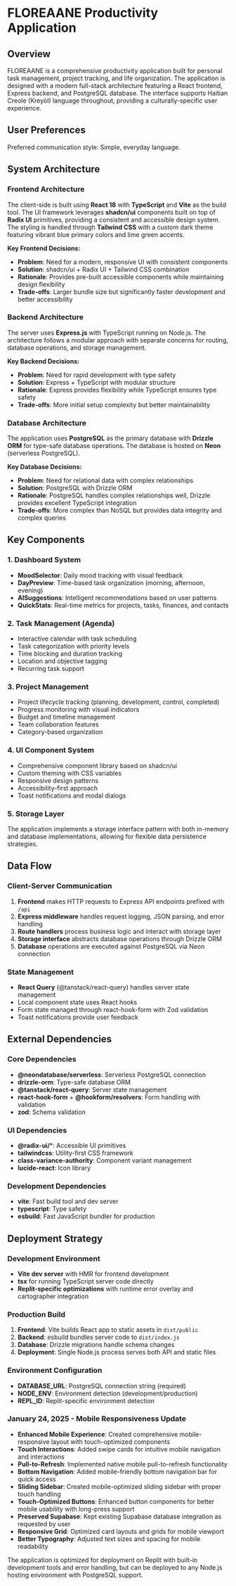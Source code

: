 # FLOREAANE Productivity Application

## Overview

FLOREAANE is a comprehensive productivity application built for personal task management, project tracking, and life organization. The application is designed with a modern full-stack architecture featuring a React frontend, Express backend, and PostgreSQL database. The interface supports Haitian Creole (Kreyòl) language throughout, providing a culturally-specific user experience.

## User Preferences

Preferred communication style: Simple, everyday language.

## System Architecture

### Frontend Architecture
The client-side is built using **React 18** with **TypeScript** and **Vite** as the build tool. The UI framework leverages **shadcn/ui** components built on top of **Radix UI** primitives, providing a consistent and accessible design system. The styling is handled through **Tailwind CSS** with a custom dark theme featuring vibrant blue primary colors and lime green accents.

**Key Frontend Decisions:**
- **Problem**: Need for a modern, responsive UI with consistent components
- **Solution**: shadcn/ui + Radix UI + Tailwind CSS combination
- **Rationale**: Provides pre-built accessible components while maintaining design flexibility
- **Trade-offs**: Larger bundle size but significantly faster development and better accessibility

### Backend Architecture
The server uses **Express.js** with TypeScript running on Node.js. The architecture follows a modular approach with separate concerns for routing, database operations, and storage management.

**Key Backend Decisions:**
- **Problem**: Need for rapid development with type safety
- **Solution**: Express + TypeScript with modular structure
- **Rationale**: Express provides flexibility while TypeScript ensures type safety
- **Trade-offs**: More initial setup complexity but better maintainability

### Database Architecture
The application uses **PostgreSQL** as the primary database with **Drizzle ORM** for type-safe database operations. The database is hosted on **Neon** (serverless PostgreSQL).

**Key Database Decisions:**
- **Problem**: Need for relational data with complex relationships
- **Solution**: PostgreSQL with Drizzle ORM
- **Rationale**: PostgreSQL handles complex relationships well, Drizzle provides excellent TypeScript integration
- **Trade-offs**: More complex than NoSQL but provides data integrity and complex queries

## Key Components

### 1. Dashboard System
- **MoodSelector**: Daily mood tracking with visual feedback
- **DayPreview**: Time-based task organization (morning, afternoon, evening)
- **AISuggestions**: Intelligent recommendations based on user patterns
- **QuickStats**: Real-time metrics for projects, tasks, finances, and contacts

### 2. Task Management (Agenda)
- Interactive calendar with task scheduling
- Task categorization with priority levels
- Time blocking and duration tracking
- Location and objective tagging
- Recurring task support

### 3. Project Management
- Project lifecycle tracking (planning, development, control, completed)
- Progress monitoring with visual indicators
- Budget and timeline management
- Team collaboration features
- Category-based organization

### 4. UI Component System
- Comprehensive component library based on shadcn/ui
- Custom theming with CSS variables
- Responsive design patterns
- Accessibility-first approach
- Toast notifications and modal dialogs

### 5. Storage Layer
The application implements a storage interface pattern with both in-memory and database implementations, allowing for flexible data persistence strategies.

## Data Flow

### Client-Server Communication
1. **Frontend** makes HTTP requests to Express API endpoints prefixed with `/api`
2. **Express middleware** handles request logging, JSON parsing, and error handling
3. **Route handlers** process business logic and interact with storage layer
4. **Storage interface** abstracts database operations through Drizzle ORM
5. **Database** operations are executed against PostgreSQL via Neon connection

### State Management
- **React Query** (@tanstack/react-query) handles server state management
- Local component state uses React hooks
- Form state managed through react-hook-form with Zod validation
- Toast notifications provide user feedback

## External Dependencies

### Core Dependencies
- **@neondatabase/serverless**: Serverless PostgreSQL connection
- **drizzle-orm**: Type-safe database ORM
- **@tanstack/react-query**: Server state management
- **react-hook-form** + **@hookform/resolvers**: Form handling with validation
- **zod**: Schema validation

### UI Dependencies
- **@radix-ui/***: Accessible UI primitives
- **tailwindcss**: Utility-first CSS framework
- **class-variance-authority**: Component variant management
- **lucide-react**: Icon library

### Development Dependencies
- **vite**: Fast build tool and dev server
- **typescript**: Type safety
- **esbuild**: Fast JavaScript bundler for production

## Deployment Strategy

### Development Environment
- **Vite dev server** with HMR for frontend development
- **tsx** for running TypeScript server code directly
- **Replit-specific optimizations** with runtime error overlay and cartographer integration

### Production Build
1. **Frontend**: Vite builds React app to static assets in `dist/public`
2. **Backend**: esbuild bundles server code to `dist/index.js`
3. **Database**: Drizzle migrations handle schema changes
4. **Deployment**: Single Node.js process serves both API and static files

### Environment Configuration
- **DATABASE_URL**: PostgreSQL connection string (required)
- **NODE_ENV**: Environment detection (development/production)
- **REPL_ID**: Replit-specific environment detection

### January 24, 2025 - Mobile Responsiveness Update
- **Enhanced Mobile Experience**: Created comprehensive mobile-responsive layout with touch-optimized components
- **Touch Interactions**: Added swipe cards for intuitive mobile navigation and interactions
- **Pull-to-Refresh**: Implemented native mobile pull-to-refresh functionality 
- **Bottom Navigation**: Added mobile-friendly bottom navigation bar for quick access
- **Sliding Sidebar**: Created mobile-optimized sliding sidebar with proper touch handling
- **Touch-Optimized Buttons**: Enhanced button components for better mobile usability with long-press support
- **Preserved Supabase**: Kept existing Supabase database integration as requested by user
- **Responsive Grid**: Optimized card layouts and grids for mobile viewport
- **Better Typography**: Adjusted text sizes and spacing for mobile readability

The application is optimized for deployment on Replit with built-in development tools and error handling, but can be deployed to any Node.js hosting environment with PostgreSQL support.